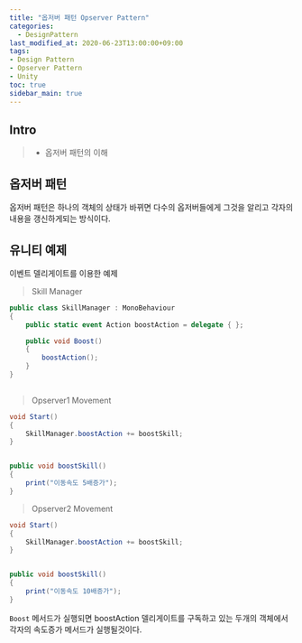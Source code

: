 ```yaml
---
title: "옵저버 패턴 Opserver Pattern"
categories: 
  - DesignPattern
last_modified_at: 2020-06-23T13:00:00+09:00
tags:
- Design Pattern
- Opserver Pattern
- Unity
toc: true
sidebar_main: true
---
```


## Intro

> - 옵저버 패턴의 이해


## 옵저버 패턴

옵저버 패턴은 하나의 객체의 상태가 바뀌면 다수의 옵저버들에게 그것을 알리고 각자의 내용을 갱신하게되는 방식이다.
## 유니티 예제



이벤트 델리게이트를 이용한 예제

> Skill Manager


```c#
public class SkillManager : MonoBehaviour
{
    public static event Action boostAction = delegate { };

    public void Boost()
    { 
        boostAction(); 
    } 
}
    
```

> Opserver1 Movement


```c#
void Start()
{
    SkillManager.boostAction += boostSkill;
}


public void boostSkill()
{
    print("이동속도 5배증가");
}
```


> Opserver2 Movement


```c#
void Start()
{
    SkillManager.boostAction += boostSkill;
}


public void boostSkill()
{
    print("이동속도 10배증가"); 
}
```


`Boost` 메서드가 실행되면 boostAction 델리게이트를 구독하고 있는 두개의 객체에서 각자의 속도증가 메서드가 실행될것이다.


